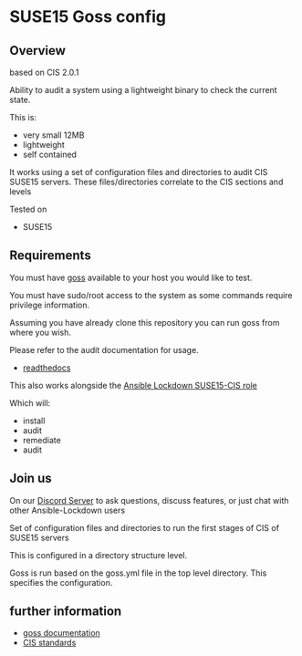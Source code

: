 
# SUSE15 Goss config

## Overview

based on CIS 2.0.1

Ability to audit a system using a lightweight binary to check the current state.

This is:

- very small 12MB
- lightweight
- self contained

It works using a set of configuration files and directories to audit CIS SUSE15 servers. These files/directories correlate to the CIS sections and levels

Tested on

- SUSE15

## Requirements

You must have [goss](https://github.com/goss-org/goss/) available to your host you would like to test.

You must have sudo/root access to the system as some commands require privilege information.

Assuming you have already clone this repository you can run goss from where you wish.

Please refer to the audit documentation for usage.

- [readthedocs](https://ansible-lockdown.readthedocs.io/en/latest/)

This also works alongside the [Ansible Lockdown SUSE15-CIS role](https://github.com/ansible-lockdown/SUSE15-CIS)

Which will:

- install
- audit
- remediate
- audit

## Join us

On our [Discord Server](https://www.lockdownenterprise.com/discord) to ask questions, discuss features, or just chat with other Ansible-Lockdown users

Set of configuration files and directories to run the first stages of CIS of SUSE15 servers

This is configured in a directory structure level.

Goss is run based on the goss.yml file in the top level directory. This specifies the configuration.

## further information

- [goss documentation](https://github.com/aelsabbahy/goss/blob/master/docs/manual.md#patterns)
- [CIS standards](https://www.cisecurity.org)
